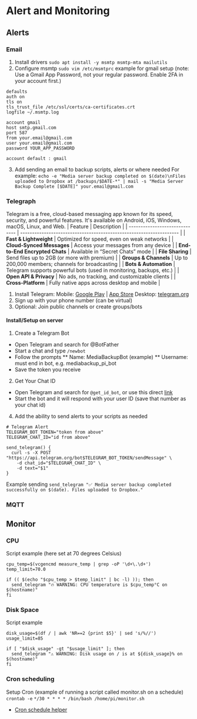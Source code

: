 # Alert and Monitoring

## Alerts
### Email
1. Install drivers
`sudo apt install -y msmtp msmtp-mta mailutils`
2. Configure msmtp
`sudo vim /etc/msmtprc`
example for gmail setup (note: Use a Gmail App Password, not your regular password. Enable 2FA in your account first.)
```
defaults
auth on
tls on
tls_trust_file /etc/ssl/certs/ca-certificates.crt
logfile ~/.msmtp.log

account gmail
host smtp.gmail.com
port 587
from your.email@gmail.com
user your.email@gmail.com
password YOUR_APP_PASSWORD

account default : gmail
```
3. Add sending an email to backup scripts, alerts or where needed
For example:
`echo -e "Media server backup completed on $(date)\nFiles uploaded to Dropbox at /backups/$DATE-*" | mail -s "Media Server Backup Complete [$DATE]" your.email@gmail.com`

### Telegraph
Telegram is a free, cloud-based messaging app known for its speed, security, and powerful features. It's available on Android, iOS, Windows, macOS, Linux, and Web.
| Feature                        | Description                                                         |
| ------------------------------ | ------------------------------------------------------------------- |
| **Fast & Lightweight**         | Optimized for speed, even on weak networks                          |
| **Cloud-Synced Messages**      | Access your messages from any device                                |
| **End-to-End Encrypted Chats** | Available in “Secret Chats” mode                                    |
| **File Sharing**               | Send files up to 2GB (or more with premium)                         |
| **Groups & Channels**          | Up to 200,000 members; channels for broadcasting                    |
| **Bots & Automation**          | Telegram supports powerful bots (used in monitoring, backups, etc.) |
| **Open API & Privacy**         | No ads, no tracking, and customizable clients                       |
| **Cross-Platform**             | Fully native apps across desktop and mobile                         |

1. Install Telegram:
Mobile: [Google Play](https://play.google.com/store/apps/details?id=org.telegram.messenger) | [App Store](https://apps.apple.com/app/telegram-messenger/id686449807)
Desktop: [telegram.org](https://telegram.org)
2. Sign up with your phone number (can be virtual)
3. Optional: Join public channels or create groups/bots
#### Install/Setup on server
1. Create a Telegram Bot
* Open Telegram and search for @BotFather
* Start a chat and type `/newbot`
* Follow the prompts
** Name: MediaBackupBot (example)
** Username: must end in bot, e.g. mediabackup_pi_bot
* Save the token you receive
2. Get Your Chat ID
* Open Telegram and search for `@get_id_bot`, or use this direct [link](https://t.me/get_id_bot)
* Start the bot and it will respond with your user ID (save that number as your chat id)
4. Add the ability to send alerts to your scripts as needed
```
# Telegram Alert
TELEGRAM_BOT_TOKEN="token from above"
TELEGRAM_CHAT_ID="id from above"

send_telegram() {
  curl -s -X POST "https://api.telegram.org/bot$TELEGRAM_BOT_TOKEN/sendMessage" \
    -d chat_id="$TELEGRAM_CHAT_ID" \
    -d text="$1"
}
```
Example sending
`send_telegram "✅ Media server backup completed successfully on $(date). Files uploaded to Dropbox."`

### MQTT

## Monitor
### CPU
Script example (here set at 70 degrees Celsius)
```
cpu_temp=$(vcgencmd measure_temp | grep -oP '\d+\.\d+')
temp_limit=70.0

if (( $(echo "$cpu_temp > $temp_limit" | bc -l) )); then
  send_telegram "🔥 WARNING: CPU temperature is $cpu_temp°C on $(hostname)"
fi
```

### Disk Space
Script example
```
disk_usage=$(df / | awk 'NR==2 {print $5}' | sed 's/%//')
usage_limit=85

if [ "$disk_usage" -gt "$usage_limit" ]; then
  send_telegram "⚠️ WARNING: Disk usage on / is at ${disk_usage}% on $(hostname)"
fi
```

### Cron scheduling
Setup Cron (example of running a script called monitor.sh on a schedule)
`crontab -e`
`*/30 * * * * /bin/bash /home/pi/monitor.sh`
* [Cron schedule helper](https://crontab.guru/)